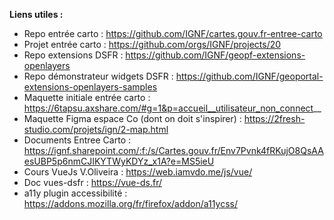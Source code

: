  **Liens utiles :**
 
* Repo entrée carto : https://github.com/IGNF/cartes.gouv.fr-entree-carto
* Projet entrée carto : https://github.com/orgs/IGNF/projects/20
* Repo extensions DSFR : https://github.com/IGNF/geopf-extensions-openlayers
* Repo démonstrateur widgets DSFR : https://github.com/IGNF/geoportal-extensions-openlayers-samples
* Maquette initiale entrée carto : https://6tapsu.axshare.com/#g=1&p=accueil__utilisateur_non_connect__
* Maquette Figma espace Co (dont on doit s'inspirer) : https://2fresh-studio.com/projets/ign/2-map.html
* Documents Entree Carto : https://ignf.sharepoint.com/:f:/s/Cartes.gouv.fr/Env7Pvnk4fRKujO8QsAAesUBP5p6nmCJIKYTWyKDYz_x1A?e=MS5ieU
* Cours VueJs V.Oliveira : https://web.iamvdo.me/js/vue/
* Doc vues-dsfr : https://vue-ds.fr/
* a11y plugin accessibilité : https://addons.mozilla.org/fr/firefox/addon/a11ycss/